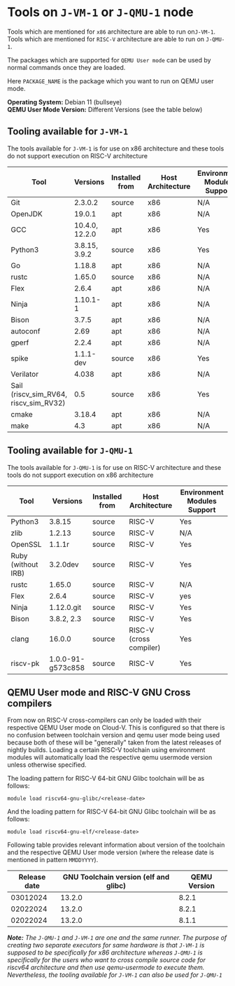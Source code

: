# Tools on `J-VM-1` or `J-QMU-1` node

Tools which are mentioned for `x86` architecture are able to run on`J-VM-1`. Tools which are mentioned for `RISC-V` architecture are able to run on `J-QMU-1`.

The packages which are supported for `QEMU User mode` can be used by normal commands once they are loaded.

Here `PACKAGE_NAME` is the package which you want to run on QEMU user mode.

**Operating System:** Debian 11 (bullseye)  
**QEMU User Mode Version:** Different Versions (see the table below)

## Tooling available for `J-VM-1`

The tools available for `J-VM-1` is for use on x86 architecture and these tools do not support execution on RISC-V architecture

| Tool | Versions | Installed from | Host Architecture | Environment Modules Support |
| ---- | ------- | -------------- | ------------ | ------------ |
| Git | 2.3.0.2 | source | x86 | N/A |
| OpenJDK | 19.0.1 | apt | x86 | N/A |
| GCC | 10.4.0, 12.2.0 | apt | x86 | Yes |
| Python3 | 3.8.15, 3.9.2 | source | x86 | Yes |
| Go | 1.18.8 | apt | x86 | N/A |
| rustc | 1.65.0 | source | x86 | N/A |
| Flex | 2.6.4 | apt | x86 | N/A |
| Ninja | 1.10.1-1 | apt | x86 | N/A |
| Bison | 3.7.5 | apt | x86 | N/A |
| autoconf | 2.69 | apt | x86 | N/A |
| gperf | 2.2.4 | apt | x86 | N/A |
| spike | 1.1.1-dev | source | x86 | Yes |
| Verilator | 4.038 | apt | x86 | N/A |
| Sail (riscv_sim_RV64, riscv_sim_RV32) | 0.5 | source | x86 | Yes |
| cmake | 3.18.4 | apt | x86 | N/A |
| make | 4.3 | apt | x86 | N/A |

## Tooling available for `J-QMU-1`

The tools available for `J-QMU-1` is for use on RISC-V architecture and these tools do not support execution on x86 architecture

| Tool | Versions | Installed from | Host Architecture | Environment Modules Support |
| ---- | ------- | -------------- | ------------ | ------------ |
| Python3 | 3.8.15 | source | RISC-V | Yes |
| zlib | 1.2.13 | source | RISC-V | N/A |
| OpenSSL | 1.1.1r | source | RISC-V | Yes |
| Ruby (without IRB) | 3.2.0dev | source | RISC-V | Yes |
| rustc | 1.65.0 | source | RISC-V | N/A |
| Flex | 2.6.4 | source | RISC-V | yes
| Ninja | 1.12.0.git | source | RISC-V | Yes |
| Bison | 3.8.2, 2.3 | source | RISC-V | Yes |
| clang | 16.0.0 | source | RISC-V (cross compiler) | Yes |
| riscv-pk | 1.0.0-91-g573c858 | source | RISC-V | Yes |

## QEMU User mode and RISC-V GNU Cross compilers

From now on RISC-V cross-compilers can only be loaded with their respective QEMU User mode on Cloud-V. This is configured so that there is no confusion between toolchain version and qemu user mode being used because both of these will be "generally" taken from the latest releases of nightly builds. Loading a certain RISC-V toolchain using environment modules will automatically load the respective qemu usermode version unless otherwise specified.

The loading pattern for RISC-V 64-bit GNU Glibc toolchain will be as follows:

```shell
module load riscv64-gnu-glibc/<release-date>
```

And the loading pattern for RISC-V 64-bit GNU Glibc toolchain will be as follows:

```shell
module load riscv64-gnu-elf/<release-date>
```

Following table provides relevant information about version of the toolchain and the respective QEMU User mode version (where the release date is mentioned in pattern `MMDDYYYY`).

| Release date | GNU Toolchain version (elf and glibc) | QEMU Version |
| ---- | ------- | -------------- |
| 03012024 | 13.2.0 | 8.2.1 |
| 02022024 | 13.2.0 | 8.2.1 |
| 02022024 | 13.2.0 | 8.1.1 |

***Note:** The `J-QMU-1` and `J-VM-1` are one and the same runner. The purpose of creating two separate executors for same hardware is that `J-VM-1` is supposed to be specifically for x86 architecture whereas `J-QMU-1` is specifically for the users who want to cross compile source code for riscv64 architecture and then use qemu-usermode to execute them. Nevertheless, the tooling available for `J-VM-1` can also be used for `J-QMU-1`*
